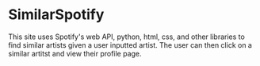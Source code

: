 # SimilarSpotify
 This site uses Spotify's web API, python, html, css, and other libraries to find similar artists given a user inputted artist. The user can then click on a similar artitst and view their profile page.
